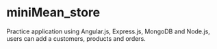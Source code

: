 # miniMean_store
Practice application using Angular.js, Express.js, MongoDB and Node.js, users can add a customers, products and orders.
